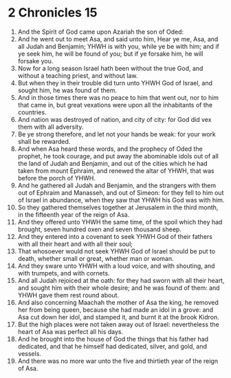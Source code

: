 ﻿# 2 Chronicles 15
1. And the Spirit of God came upon Azariah the son of Oded: 
2. And he went out to meet Asa, and said unto him, Hear ye me, Asa, and all Judah and Benjamin; YHWH is with you, while ye be with him; and if ye seek him, he will be found of you; but if ye forsake him, he will forsake you. 
3. Now for a long season Israel hath been without the true God, and without a teaching priest, and without law. 
4. But when they in their trouble did turn unto YHWH God of Israel, and sought him, he was found of them. 
5. And in those times there was no peace to him that went out, nor to him that came in, but great vexations were upon all the inhabitants of the countries. 
6. And nation was destroyed of nation, and city of city: for God did vex them with all adversity. 
7. Be ye strong therefore, and let not your hands be weak: for your work shall be rewarded. 
8. And when Asa heard these words, and the prophecy of Oded the prophet, he took courage, and put away the abominable idols out of all the land of Judah and Benjamin, and out of the cities which he had taken from mount Ephraim, and renewed the altar of YHWH, that was before the porch of YHWH. 
9. And he gathered all Judah and Benjamin, and the strangers with them out of Ephraim and Manasseh, and out of Simeon: for they fell to him out of Israel in abundance, when they saw that YHWH his God was with him. 
10. So they gathered themselves together at Jerusalem in the third month, in the fifteenth year of the reign of Asa. 
11. And they offered unto YHWH the same time, of the spoil which they had brought, seven hundred oxen and seven thousand sheep. 
12. And they entered into a covenant to seek YHWH God of their fathers with all their heart and with all their soul; 
13. That whosoever would not seek YHWH God of Israel should be put to death, whether small or great, whether man or woman. 
14. And they sware unto YHWH with a loud voice, and with shouting, and with trumpets, and with cornets. 
15. And all Judah rejoiced at the oath: for they had sworn with all their heart, and sought him with their whole desire; and he was found of them: and YHWH gave them rest round about. 
16.  And also concerning Maachah the mother of Asa the king, he removed her from being queen, because she had made an idol in a grove: and Asa cut down her idol, and stamped it, and burnt it at the brook Kidron. 
17. But the high places were not taken away out of Israel: nevertheless the heart of Asa was perfect all his days. 
18.  And he brought into the house of God the things that his father had dedicated, and that he himself had dedicated, silver, and gold, and vessels. 
19. And there was no more war unto the five and thirtieth year of the reign of Asa. 
